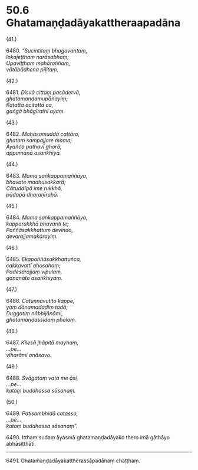 # 50.6 Ghatamaṇḍadāyakattheraapadāna

(41.)

6480\. _“Sucintitaṃ bhagavantaṃ,_  
_lokajeṭṭhaṃ narāsabhaṃ;_  
_Upaviṭṭhaṃ mahāraññaṃ,_  
_vātābādhena pīḷitaṃ._  

(42.)

6481\. _Disvā cittaṃ pasādetvā,_  
_ghatamaṇḍamupānayiṃ;_  
_Katattā ācitattā ca,_  
_gaṅgā bhāgīrathī ayaṃ._  

(43.)

6482\. _Mahāsamuddā cattāro,_  
_ghataṃ sampajjare mama;_  
_Ayañca pathavī ghorā,_  
_appamāṇā asaṅkhiyā._  

(44.)

6483\. _Mama saṅkappamaññāya,_  
_bhavate madhusakkarā;_  
_Cātuddīpā ime rukkhā,_  
_pādapā dharaṇīruhā._  

(45.)

6484\. _Mama saṅkappamaññāya,_  
_kapparukkhā bhavanti te;_  
_Paññāsakkhattuṃ devindo,_  
_devarajjamakārayiṃ._  

(46.)

6485\. _Ekapaññāsakkhattuñca,_  
_cakkavattī ahosahaṃ;_  
_Padesarajjaṃ vipulaṃ,_  
_gaṇanāto asaṅkhiyaṃ._  

(47.)

6486\. _Catunnavutito kappe,_  
_yaṃ dānamadadiṃ tadā;_  
_Duggatiṃ nābhijānāmi,_  
_ghatamaṇḍassidaṃ phalaṃ._  

(48.)

6487\. _Kilesā jhāpitā mayhaṃ,_  
_…pe…_  
_viharāmi anāsavo._  

(49.)

6488\. _Svāgataṃ vata me āsi,_  
_…pe…_  
_kataṃ buddhassa sāsanaṃ._  

(50.)

6489\. _Paṭisambhidā catasso,_  
_…pe…_  
_kataṃ buddhassa sāsanaṃ”._  

6490\. Itthaṃ sudaṃ āyasmā ghatamaṇḍadāyako thero imā gāthāyo abhāsitthāti.

---

6491\. Ghatamaṇḍadāyakattherassāpadānaṃ chaṭṭhaṃ.
